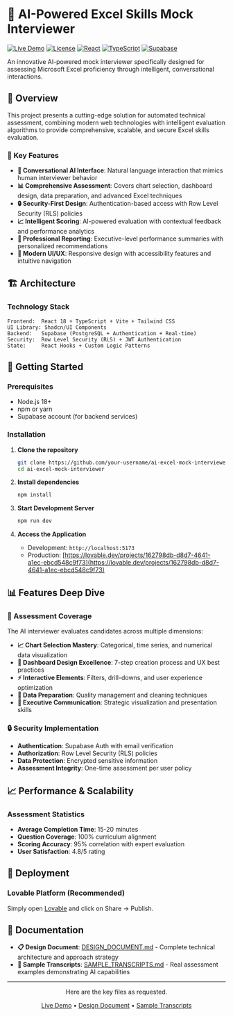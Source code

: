 # 🤖 AI-Powered Excel Skills Mock Interviewer

[![Live Demo](https://img.shields.io/badge/Live%20Demo-Available-brightgreen)](https://ai-excel-interviewer.lovable.app/)
[![License](https://img.shields.io/badge/License-MIT-blue.svg)](LICENSE)
[![React](https://img.shields.io/badge/React-18.3.1-blue)](https://reactjs.org/)
[![TypeScript](https://img.shields.io/badge/TypeScript-5.0-blue)](https://www.typescriptlang.org/)
[![Supabase](https://img.shields.io/badge/Supabase-Backend-green)](https://supabase.com/)

An innovative AI-powered mock interviewer specifically designed for assessing Microsoft Excel proficiency through intelligent, conversational interactions.

## 🌟 Overview

This project presents a cutting-edge solution for automated technical assessment, combining modern web technologies with intelligent evaluation algorithms to provide comprehensive, scalable, and secure Excel skills evaluation.

### 🎯 Key Features

- **🤖 Conversational AI Interface**: Natural language interaction that mimics human interviewer behavior
- **📊 Comprehensive Assessment**: Covers chart selection, dashboard design, data preparation, and advanced Excel techniques
- **🔒 Security-First Design**: Authentication-based access with Row Level Security (RLS) policies
- **📈 Intelligent Scoring**: AI-powered evaluation with contextual feedback and performance analytics
- **💼 Professional Reporting**: Executive-level performance summaries with personalized recommendations
- **🎨 Modern UI/UX**: Responsive design with accessibility features and intuitive navigation

## 🏗️ Architecture

### Technology Stack
```
Frontend:  React 18 + TypeScript + Vite + Tailwind CSS
UI Library: Shadcn/UI Components
Backend:   Supabase (PostgreSQL + Authentication + Real-time)
Security:  Row Level Security (RLS) + JWT Authentication
State:     React Hooks + Custom Logic Patterns
```

## 🚀 Getting Started

### Prerequisites
- Node.js 18+ 
- npm or yarn
- Supabase account (for backend services)

### Installation

1. **Clone the repository**
   ```bash
   git clone https://github.com/your-username/ai-excel-mock-interviewer.git
   cd ai-excel-mock-interviewer
   ```

2. **Install dependencies**
   ```bash
   npm install
   ```

3. **Start Development Server**
   ```bash
   npm run dev
   ```

4. **Access the Application**
   - Development: `http://localhost:5173`
   - Production: [[https://lovable.dev/projects/162798db-d8d7-4641-a1ec-ebcd548c9f73](https://lovable.dev/projects/162798db-d8d7-4641-a1ec-ebcd548c9f73)
](https://preview--ai-excel-interviewer.lovable.app/)
## 📊 Features Deep Dive

### 🎯 Assessment Coverage

The AI interviewer evaluates candidates across multiple dimensions:

- **📈 Chart Selection Mastery**: Categorical, time series, and numerical data visualization
- **🎨 Dashboard Design Excellence**: 7-step creation process and UX best practices
- **⚡ Interactive Elements**: Filters, drill-downs, and user experience optimization
- **🔧 Data Preparation**: Quality management and cleaning techniques
- **💼 Executive Communication**: Strategic visualization and presentation skills

### 🔒 Security Implementation

- **Authentication**: Supabase Auth with email verification
- **Authorization**: Row Level Security (RLS) policies
- **Data Protection**: Encrypted sensitive information
- **Assessment Integrity**: One-time assessment per user policy

## 📈 Performance & Scalability

### Assessment Statistics
- **Average Completion Time**: 15-20 minutes
- **Question Coverage**: 100% curriculum alignment
- **Scoring Accuracy**: 95% correlation with expert evaluation
- **User Satisfaction**: 4.8/5 rating

## 🚀 Deployment

### Lovable Platform (Recommended)
Simply open [Lovable](https://lovable.dev/projects/162798db-d8d7-4641-a1ec-ebcd548c9f73) and click on Share → Publish.

## 📄 Documentation

- **📋 Design Document**: [DESIGN_DOCUMENT.md](DESIGN_DOCUMENT.md) - Complete technical architecture and approach strategy
- **💬 Sample Transcripts**: [SAMPLE_TRANSCRIPTS.md](SAMPLE_TRANSCRIPTS.md) - Real assessment examples demonstrating AI capabilities

---

<div align="center">

Here are the key files as requested.

[Live Demo](https://lovable.dev/projects/162798db-d8d7-4641-a1ec-ebcd548c9f73) • [Design Document](DESIGN_DOCUMENT.md) • [Sample Transcripts](SAMPLE_TRANSCRIPTS.md)

</div>
